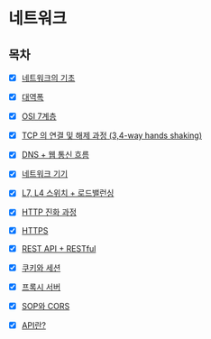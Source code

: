 # 네트워크

## 목차

* [x] [네트워크의 기초](https://github.com/jhy0285/CS-ALL-IN-ONE/blob/main/Network/network_basic.md)

* [x] [대역폭](https://github.com/jhy0285/CS-ALL-IN-ONE/blob/main/Network/network_bandwidth.md)

* [x] [OSI 7계층](https://github.com/jhy0285/CS-ALL-IN-ONE/blob/main/Network/network_osi_7_layer.md)

* [x] [TCP 의 연결 및 해제 과정 (3,4-way hands shaking)](https://github.com/jhy0285/CS-ALL-IN-ONE/blob/main/Network/network_tcp_and_udp.md)

* [x] [DNS + 웹 통신 흐름](https://github.com/jhy0285/CS-ALL-IN-ONE/blob/main/Network/network_dns_and_network_flow.md)

* [x] [네트워크 기기](https://github.com/jhy0285/CS-ALL-IN-ONE/blob/main/Network/network_devices.md)

* [x] [L7, L4 스위치 + 로드밸런싱](https://github.com/jhy0285/CS-ALL-IN-ONE/blob/main/Network/network_l4_l7_switch_and_load_balancing.md)

* [x] [HTTP 진화 과정](https://github.com/jhy0285/CS-ALL-IN-ONE/blob/main/Network/network_http.md)

* [x] [HTTPS](https://github.com/jhy0285/CS-ALL-IN-ONE/blob/main/Network/network_https.md)

* [x] [REST API + RESTful](https://github.com/jhy0285/CS-ALL-IN-ONE/blob/main/Network/network_rest_api_restful.md)

* [x] [쿠키와 세션](https://github.com/jhy0285/CS-ALL-IN-ONE/blob/main/Network/network_cookie_and_session.md)

* [x] [프록시 서버](https://github.com/jhy0285/CS-ALL-IN-ONE/blob/main/Network/network_proxy_server.md)

* [x] [SOP와 CORS](https://github.com/jhy0285/CS-ALL-IN-ONE/blob/main/Network/network_sop_and_cors.md)

* [x] [API란?](https://github.com/jhy0285/CS-ALL-IN-ONE/blob/main/Network/network_api.md)